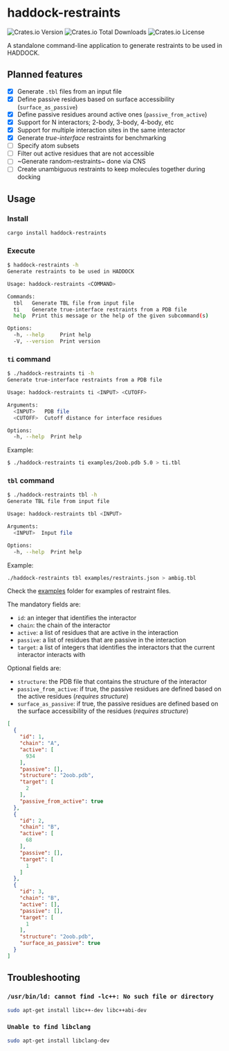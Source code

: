 # haddock-restraints

![Crates.io Version](https://img.shields.io/crates/v/haddock-restraints)
![Crates.io Total Downloads](https://img.shields.io/crates/d/haddock-restraints)
![Crates.io License](https://img.shields.io/crates/l/haddock-restraints)

A standalone command-line application to generate restraints to be used in HADDOCK.

## Planned features

- [x] Generate `.tbl` files from an input file
- [x] Define passive residues based on surface accessibility (`surface_as_passive`)
- [x] Define passive residues around active ones (`passive_from_active`)
- [x] Support for N interactors; 2-body, 3-body, 4-body, etc
- [x] Support for multiple interaction sites in the same interactor
- [X] Generate _true-interface_ restraints for benchmarking
- [ ] Specify atom subsets
- [ ] Filter out active residues that are not accessible
- [ ] ~Generate random-restraints~ done via CNS
- [ ] Create unambiguous restraints to keep molecules together during docking

## Usage

### Install

```bash
cargo install haddock-restraints
```

### Execute

```bash
$ haddock-restraints -h
Generate restraints to be used in HADDOCK

Usage: haddock-restraints <COMMAND>

Commands:
  tbl   Generate TBL file from input file
  ti    Generate true-interface restraints from a PDB file
  help  Print this message or the help of the given subcommand(s)

Options:
  -h, --help     Print help
  -V, --version  Print version
```


### `ti` command

```bash
$ ./haddock-restraints ti -h
Generate true-interface restraints from a PDB file

Usage: haddock-restraints ti <INPUT> <CUTOFF>

Arguments:
  <INPUT>   PDB file
  <CUTOFF>  Cutoff distance for interface residues

Options:
  -h, --help  Print help
```

Example:

```bash
$ ./haddock-restraints ti examples/2oob.pdb 5.0 > ti.tbl
```

### `tbl` command

```bash
$ ./haddock-restraints tbl -h
Generate TBL file from input file

Usage: haddock-restraints tbl <INPUT>

Arguments:
  <INPUT>  Input file

Options:
  -h, --help  Print help
```

Example:

```bash
./haddock-restraints tbl examples/restraints.json > ambig.tbl
```
Check the [examples](https://github.com/rvhonorato/haddock-restraints/tree/main/examples) folder for examples of restraint files.

The mandatory fields are:
- `id`: an integer that identifies the interactor
- `chain`: the chain of the interactor
- `active`: a list of residues that are active in the interaction
- `passive`: a list of residues that are passive in the interaction
- `target`: a list of integers that identifies the interactors that the current interactor interacts with

Optional fields are:
- `structure`: the PDB file that contains the structure of the interactor
- `passive_from_active`: if true, the passive residues are defined based on the active residues (*requires structure*)
- `surface_as_passive`: if true, the passive residues are defined based on the surface accessibility of the residues (*requires structure*)

```json
[
  {
    "id": 1,
    "chain": "A",
    "active": [
      934
    ],
    "passive": [],
    "structure": "2oob.pdb",
    "target": [
      2
    ],
    "passive_from_active": true
  },
  {
    "id": 2,
    "chain": "B",
    "active": [
      68
    ],
    "passive": [],
    "target": [
      1
    ]
  },
  {
    "id": 3,
    "chain": "B",
    "active": [],
    "passive": [],
    "target": [
      1
    ],
    "structure": "2oob.pdb",
    "surface_as_passive": true
  }
]
```


## Troubleshooting

###  `/usr/bin/ld: cannot find -lc++: No such file or directory`

```bash
sudo apt-get install libc++-dev libc++abi-dev
```

### `Unable to find libclang`

```bash
sudo apt-get install libclang-dev
```
